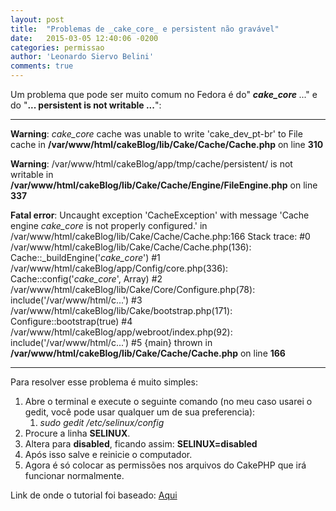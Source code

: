 ```yaml
---
layout: post
title:  "Problemas de _cake_core_ e persistent não gravável"
date:   2015-03-05 12:40:06 -0200
categories: permissao
author: 'Leonardo Siervo Belini'
comments: true
---
```

Um problema que pode ser muito comum no Fedora é do" <strong>_cake_core_ </strong>..." e do "<strong>... persistent is not writable ...</strong>":

<hr />

<!--more-->

<b>Warning</b>: _cake_core_ cache was unable to write 'cake_dev_pt-br' to File cache in <b>/var/www/html/cakeBlog/lib/Cake/Cache/Cache.php</b> on line <b>310</b>

<b>Warning</b>: /var/www/html/cakeBlog/app/tmp/cache/persistent/ is not writable in <b>/var/www/html/cakeBlog/lib/Cake/Cache/Engine/FileEngine.php</b> on line <b>337</b>

<b>Fatal error</b>: Uncaught exception 'CacheException' with message 'Cache engine _cake_core_ is not properly configured.' in /var/www/html/cakeBlog/lib/Cake/Cache/Cache.php:166 Stack trace: #0 /var/www/html/cakeBlog/lib/Cake/Cache/Cache.php(136): Cache::_buildEngine('_cake_core_') #1 /var/www/html/cakeBlog/app/Config/core.php(336): Cache::config('_cake_core_', Array) #2 /var/www/html/cakeBlog/lib/Cake/Core/Configure.php(78): include('/var/www/html/c...') #3 /var/www/html/cakeBlog/lib/Cake/bootstrap.php(171): Configure::bootstrap(true) #4 /var/www/html/cakeBlog/app/webroot/index.php(92): include('/var/www/html/c...') #5 {main} thrown in <b>/var/www/html/cakeBlog/lib/Cake/Cache/Cache.php</b> on line <b>166</b>

<hr />

Para resolver esse problema é muito simples:
<ol>
	<li>Abre o terminal e execute o seguinte comando (no meu caso usarei o gedit, você pode usar qualquer um de sua preferencia):
<ol>
	<li><em>sudo gedit /etc/selinux/config</em></li>
</ol>
</li>
	<li>Procure a linha <strong>SELINUX</strong>.</li>
	<li>Altera para <strong>disabled</strong>, ficando assim: <strong>SELINUX=disabled</strong></li>
	<li>Após isso salve e reinicie o computador.</li>
	<li>Agora é só colocar as permissões nos arquivos do CakePHP que irá funcionar normalmente.</li>
</ol>
Link de onde o tutorial foi baseado: <a href="https://groups.google.com/forum/#!topic/cake-php/ULapxcvVIbs" target="_blank">Aqui</a>

&nbsp;